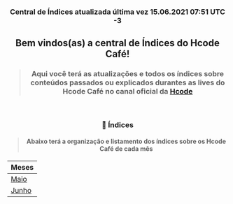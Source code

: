 <div align="center">
    <h3>Central de Índices atualizada última vez 15.06.2021 07:51 UTC -3</h3>
    <h2>Bem vindos(as) a central de Índices do <b>Hcode Café</b>!</h1>
    <h3><blockquote>Aqui você terá as atualizações e todos os índices sobre conteúdos passados ou explicados durantes as lives do Hcode Café no canal oficial da <a href="https://www.youtube.com/c/HcodeBrasil">Hcode</a></blockquote></h2>
</div>

<br>

<div align="center">
    <h3>📑 Índices</h1>
    <h4><blockquote>Abaixo terá a organização e listamento dos índices sobre os Hcode Café de cada mês</blockquote></h2>
</div>

<div align="center">
    <table>
        <thead>
            <tr>
                <th>Meses</th>
            </tr>
        </thead>
        <tbody>
            <tr>
                <td><a href="https://github.com/hcode-cafe/central-indices/blob/main/meses/readme.MAIO.md" alt="Maio">Maio</a></td>
            </tr>
            <tr>
                <td><a href="https://github.com/hcode-cafe/central-indices/blob/main/meses/readme.JUNHO.md" alt="Junho">Junho</a></td>
            </tr>
        </tbody>
    </table>
</div>